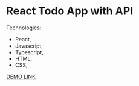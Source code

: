 # React Todo App with API

Technologies:
- React,
- Javascript,
- Typescript,
- HTML, 
- CSS,  

[DEMO LINK](https://<KrisMakarovska.github.io/react_todo-app-with-api/)
